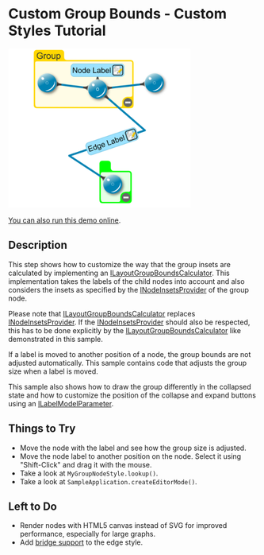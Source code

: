 # Custom Group Bounds - Custom Styles Tutorial

<img src="../../resources/image/tutorial2step26.png" alt="demo-thumbnail" height="320"/>

[You can also run this demo online](https://live.yworks.com/demos/02-tutorial-custom-styles/26-custom-group-bounds/index.html).

## Description

This step shows how to customize the way that the group insets are calculated by implementing an [ILayoutGroupBoundsCalculator](https://docs.yworks.com/yfileshtml/#/api/ILayoutGroupBoundsCalculator). This implementation takes the labels of the child nodes into account and also considers the insets as specified by the [INodeInsetsProvider](https://docs.yworks.com/yfileshtml/#/api/INodeInsetsProvider) of the group node.

Please note that [ILayoutGroupBoundsCalculator](https://docs.yworks.com/yfileshtml/#/api/ILayoutGroupBoundsCalculator) replaces [INodeInsetsProvider](https://docs.yworks.com/yfileshtml/#/api/INodeInsetsProvider). If the [INodeInsetsProvider](https://docs.yworks.com/yfileshtml/#/api/INodeInsetsProvider) should also be respected, this has to be done explicitly by the [ILayoutGroupBoundsCalculator](https://docs.yworks.com/yfileshtml/#/api/ILayoutGroupBoundsCalculator) like demonstrated in this sample.

If a label is moved to another position of a node, the group bounds are not adjusted automatically. This sample contains code that adjusts the group size when a label is moved.

This sample also shows how to draw the group differently in the collapsed state and how to customize the position of the collapse and expand buttons using an [ILabelModelParameter](https://docs.yworks.com/yfileshtml/#/api/ILabelModelParameter).

## Things to Try

- Move the node with the label and see how the group size is adjusted.
- Move the node label to another position on the node. Select it using "Shift-Click" and drag it with the mouse.
- Take a look at `MyGroupNodeStyle.lookup()`.
- Take a look at `SampleApplication.createEditorMode()`.

## Left to Do

- Render nodes with HTML5 canvas instead of SVG for improved performance, especially for large graphs.
- Add [bridge support](https://docs.yworks.com/yfileshtml/#/dguide/bridges-customizations) to the edge style.
